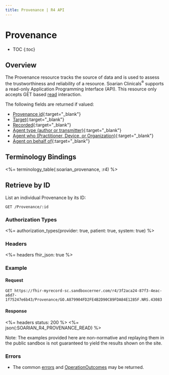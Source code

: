 ```yaml
---
title: Provenance | R4 API
---
```


# Provenance

* TOC
{:toc}

## Overview

The Provenance resource tracks the source of data and is used to assess the trustworthiness and reliability of a resource. 
Soarian Clinicals<sup>®</sup> supports a read-only Application Programming Interface (API). This resource only accepts GET based [read] interaction.

The following fields are returned if valued:

* [Provenance id](https://hl7.org/fhir/R4/resource-definitions.html#Resource.id){:target="_blank"}
* [Target](https://hl7.org/fhir/R4/provenance-definitions.html#Provenance.target){:target="_blank"}
* [Recorded](https://hl7.org/fhir/R4/provenance-definitions.html#Provenance.recorded){:target="_blank"}
* [Agent type (author or transmitter)](https://hl7.org/fhir/R4/provenance-definitions.html#Provenance.agent.type){:target="_blank"}
* [Agent who (Practitioner, Device, or Organization)](https://hl7.org/fhir/R4/provenance-definitions.html#Provenance.agent.who){:target="_blank"}
* [Agent on behalf of](https://hl7.org/fhir/R4/provenance-definitions.html#Provenance.agent.onBehalfOf){:target="_blank"}


## Terminology Bindings

<%= terminology_table(:soarian_provenance, :r4) %>

## Retrieve by ID

List an individual Provenance by its ID:

    GET /Provenance/:id

### Authorization Types

<%= authorization_types(provider: true, patient: true, system: true) %>

### Headers

<%= headers fhir_json: true %>

### Example

#### Request

    GET https://fhir-myrecord-sc.sandboxcerner.com/r4/3f2aca24-87f3-4eac-a6d7-1f75247e6b43/Provenance/GO.A879904FD2FE4B2D90C89FDA84E1285F.NRS.43083

#### Response

<%= headers status: 200 %>
<%= json(:SOARIAN_R4_PROVENANCE_READ) %>

Note: The examples provided here are non-normative and replaying them in the public sandbox is not guaranteed to yield the results shown on the site.

### Errors

* The common [errors] and [OperationOutcomes] may be returned.

[read]: https://www.hl7.org/fhir/http.html#read
[errors]: ../../#client-errors
[OperationOutcomes]: https://hl7.org/fhir/R4/operationoutcome.html
